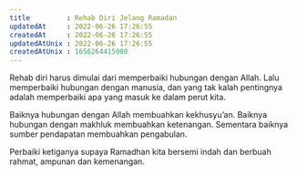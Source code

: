 ```yaml
---
title         : Rehab Diri Jelang Ramadan
updatedAt     : 2022-06-26 17:26:55
createdAt     : 2022-06-26 17:26:55
updatedAtUnix : 2022-06-26 17:26:55
createdAtUnix : 1656264415000 
---
```


Rehab diri harus dimulai dari memperbaiki hubungan dengan Allah. Lalu memperbaiki hubungan dengan manusia, dan yang tak kalah pentingnya adalah memperbaiki apa yang masuk ke dalam perut kita.

Baiknya hubungan dengan Allah membuahkan kekhusyu’an. Baiknya hubungan dengan makhluk membuahkan ketenangan. Sementara baiknya sumber pendapatan membuahkan pengabulan.

Perbaiki ketiganya supaya Ramadhan kita bersemi indah dan berbuah rahmat, ampunan dan kemenangan.
